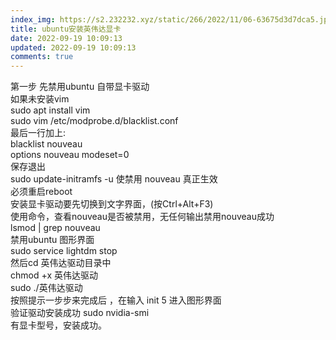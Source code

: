 ```yaml
---
index_img: https://s2.232232.xyz/static/266/2022/11/06-63675d3d7dca5.jpg
title: ubuntu安装英伟达显卡
date: 2022-09-19 10:09:13
updated: 2022-09-19 10:09:13
comments: true
---
```

<!--StartFragment-->

第一步 先禁用ubuntu 自带显卡驱动\
如果未安装vim\
sudo apt install vim\
sudo vim /etc/modprobe.d/blacklist.conf\
最后一行加上:\
blacklist nouveau\
options nouveau modeset=0\
保存退出\
sudo update-initramfs -u 使禁用 nouveau 真正生效\
必须重启reboot\
安装显卡驱动要先切换到文字界面，(按Ctrl+Alt+F3)\
使用命令，查看nouveau是否被禁用，无任何输出禁用nouveau成功\
lsmod | grep nouveau\
禁用ubuntu 图形界面\
sudo service lightdm stop\
然后cd 英伟达驱动目录中\
chmod +x 英伟达驱动\
sudo ./英伟达驱动\
按照提示一步步来完成后 ，在输入 init 5 进入图形界面\
验证驱动安装成功 sudo nvidia-smi\
有显卡型号，安装成功。

<!--EndFragment-->